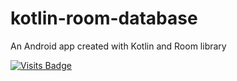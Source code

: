 # kotlin-room-database

An Android app created with Kotlin and Room library

[![Visits Badge](https://badges.pufler.dev/visits/kevinadhiguna/kotlin-room-database)](https://github.com/kevinadhiguna)
